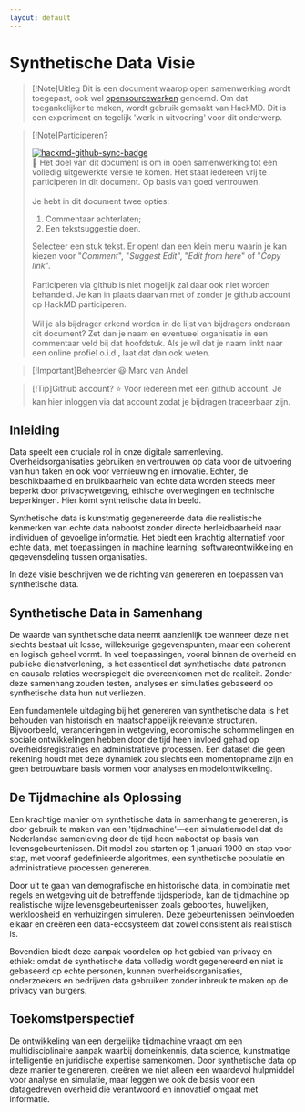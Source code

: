 ```yaml
---
layout: default
---
```


# Synthetische Data Visie

> [!Note]Uitleg
> Dit is een document waarop open samenwerking wordt toegepast, ook wel [opensourcewerken](https://opensourcewerken.nl) genoemd. Om dat toegankelijker te maken, wordt gebruik gemaakt van HackMD. Dit is een experiment en tegelijk 'werk in uitvoering' voor dit onderwerp.

> [!Note]Participeren?
>
> [![hackmd-github-sync-badge](--/badge)](--) \
>:100: Het doel van dit document is om in open samenwerking tot een volledig uitgewerkte versie te komen. Het staat iedereen vrij te participeren in dit document. Op basis van goed vertrouwen.
> \
> \
> Je hebt in dit document twee opties:
>
> 1. Commentaar achterlaten;
> 2. Een tekstsuggestie doen.
>
> Selecteer een stuk tekst. Er opent dan een klein menu waarin je kan kiezen voor "*Comment*", "*Suggest Edit*", "*Edit from here*" of "*Copy link*".
> \
> \
> Participeren via github is niet mogelijk zal daar ook niet worden behandeld. Je kan in plaats daarvan met of zonder je github account op HackMD participeren.
> \
> \
> Wil je als bijdrager erkend worden in de lijst van bijdragers onderaan dit document? Zet dan je naam en eventueel organisatie in een commentaar veld bij dat hoofdstuk. Als je wil dat je naam linkt naar een online profiel o.i.d., laat dat dan ook weten.

> [!Important]Beheerder
> :smiley: Marc van Andel

> [!Tip]Github account?
> :star: Voor iedereen met een github account. Je kan hier inloggen via dat account zodat je bijdragen traceerbaar zijn.

## Inleiding

Data speelt een cruciale rol in onze digitale samenleving. Overheidsorganisaties gebruiken en vertrouwen op data voor de uitvoering van hun taken en ook voor vernieuwing en innovatie. Echter, de beschikbaarheid en bruikbaarheid van echte data worden steeds meer beperkt door privacywetgeving, ethische overwegingen en technische beperkingen. Hier komt synthetische data in beeld.

Synthetische data is kunstmatig gegenereerde data die realistische kenmerken van echte data nabootst zonder directe herleidbaarheid naar individuen of gevoelige informatie. Het biedt een krachtig alternatief voor echte data, met toepassingen in machine learning, softwareontwikkeling en gegevensdeling tussen organisaties.

In deze visie beschrijven we de richting van genereren en toepassen van synthetische data.

## Synthetische Data in Samenhang

De waarde van synthetische data neemt aanzienlijk toe wanneer deze niet slechts bestaat uit losse, willekeurige gegevenspunten, maar een coherent en logisch geheel vormt. In veel toepassingen, vooral binnen de overheid en publieke dienstverlening, is het essentieel dat synthetische data patronen en causale relaties weerspiegelt die overeenkomen met de realiteit. Zonder deze samenhang zouden testen, analyses en simulaties gebaseerd op synthetische data hun nut verliezen.

Een fundamentele uitdaging bij het genereren van synthetische data is het behouden van historisch en maatschappelijk relevante structuren. Bijvoorbeeld, veranderingen in wetgeving, economische schommelingen en sociale ontwikkelingen hebben door de tijd heen invloed gehad op overheidsregistraties en administratieve processen. Een dataset die geen rekening houdt met deze dynamiek zou slechts een momentopname zijn en geen betrouwbare basis vormen voor analyses en modelontwikkeling.

## De Tijdmachine als Oplossing

Een krachtige manier om synthetische data in samenhang te genereren, is door gebruik te maken van een 'tijdmachine'—een simulatiemodel dat de Nederlandse samenleving door de tijd heen nabootst op basis van levensgebeurtenissen. Dit model zou starten op 1 januari 1900 en stap voor stap, met vooraf gedefinieerde algoritmes, een synthetische populatie en administratieve processen genereren.

Door uit te gaan van demografische en historische data, in combinatie met regels en wetgeving uit de betreffende tijdsperiode, kan de tijdmachine op realistische wijze levensgebeurtenissen zoals geboortes, huwelijken, werkloosheid en verhuizingen simuleren. Deze gebeurtenissen beïnvloeden elkaar en creëren een data-ecosysteem dat zowel consistent als realistisch is.

Bovendien biedt deze aanpak voordelen op het gebied van privacy en ethiek: omdat de synthetische data volledig wordt gegenereerd en niet is gebaseerd op echte personen, kunnen overheidsorganisaties, onderzoekers en bedrijven data gebruiken zonder inbreuk te maken op de privacy van burgers.

## Toekomstperspectief

De ontwikkeling van een dergelijke tijdmachine vraagt om een multidisciplinaire aanpak waarbij domeinkennis, data science, kunstmatige intelligentie en juridische expertise samenkomen. Door synthetische data op deze manier te genereren, creëren we niet alleen een waardevol hulpmiddel voor analyse en simulatie, maar leggen we ook de basis voor een datagedreven overheid die verantwoord en innovatief omgaat met informatie.
